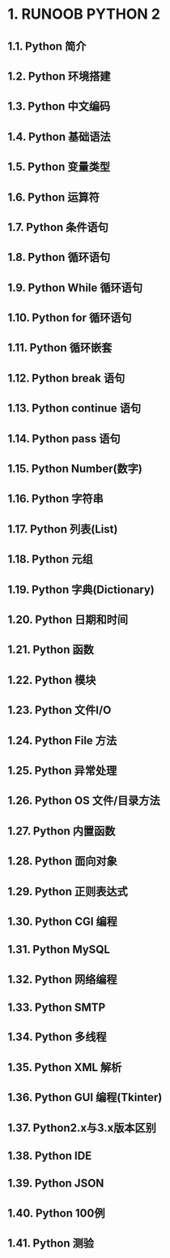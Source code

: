 # 1. RUNOOB PYTHON 2
## 1.1. Python 简介
## 1.2. Python 环境搭建
## 1.3. Python 中文编码
## 1.4. Python 基础语法
## 1.5. Python 变量类型
## 1.6. Python 运算符
## 1.7. Python 条件语句
## 1.8. Python 循环语句
## 1.9. Python While 循环语句
## 1.10. Python for 循环语句
## 1.11. Python 循环嵌套
## 1.12. Python break 语句
## 1.13. Python continue 语句
## 1.14. Python pass 语句
## 1.15. Python Number(数字)
## 1.16. Python 字符串
## 1.17. Python 列表(List)
## 1.18. Python 元组
## 1.19. Python 字典(Dictionary)
## 1.20. Python 日期和时间
## 1.21. Python 函数
## 1.22. Python 模块
## 1.23. Python 文件I/O
## 1.24. Python File 方法
## 1.25. Python 异常处理
## 1.26. Python OS 文件/目录方法
## 1.27. Python 内置函数
## 1.28. Python 面向对象
## 1.29. Python 正则表达式
## 1.30. Python CGI 编程
## 1.31. Python MySQL
## 1.32. Python 网络编程
## 1.33. Python SMTP
## 1.34. Python 多线程
## 1.35. Python XML 解析
## 1.36. Python GUI 编程(Tkinter)
## 1.37. Python2.x与3​​.x版本区别
## 1.38. Python IDE
## 1.39. Python JSON
## 1.40. Python 100例
## 1.41. Python 测验